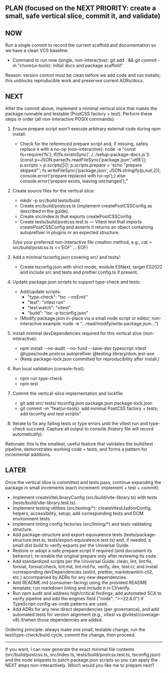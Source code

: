 ## PLAN (focused on the NEXT PRIORITY: create a small, safe vertical slice, commit it, and validate)

## NOW
Run a single commit to record the current scaffold and documentation so we have a clean VCS baseline:
- Command to run now (single, non-interactive):
  git add . && git commit -m "chore(ui-tools): initial docs and package scaffold"

Reason: version control must be clean before we add code and run installs; this unblocks reproducible work and preserves current ADRs/docs.

## NEXT
After the commit above, implement a minimal vertical slice that makes the package runnable and testable (PostCSS factory + test). Perform these steps in order (all non-interactive POSIX commands):

1. Ensure prepare script won't execute arbitrary external code during npm install:
   - Check for the referenced prepare script and, if missing, safely replace it with a no-op (non-interactive):
     node -e "const fs=require('fs'); if(!fs.existsSync('../../setup-package-docs.js')){const p=JSON.parse(fs.readFileSync('package.json','utf8')); p.scripts = p.scripts||{}; p.scripts.prepare = 'echo \"prepare skipped\"'; fs.writeFileSync('package.json', JSON.stringify(p,null,2)); console.error('prepare replaced with no-op');} else console.error('prepare exists, leaving unchanged');"

2. Create source files for the vertical slice:
   - mkdir -p src/build tests/build
   - Create src/build/postcss.ts (implement createPostCSSConfig as described in the guide).
   - Create src/index.ts that exports createPostCSSConfig.
   - Create tests/build/postcss.test.ts — Vitest test that imports createPostCSSConfig and asserts it returns an object containing autoprefixer in plugins or an expected structure.

   (Use your preferred non-interactive file creation method, e.g., cat > src/build/postcss.ts <<'EOF' ... EOF)

3. Add a minimal tsconfig.json covering src/ and tests/:
   - Create tsconfig.json with strict mode, module ESNext, target ES2022 and include src and tests and prettier.config.ts if present.

4. Update package.json scripts to support type-check and tests:
   - Add/update scripts:
     - "type-check": "tsc --noEmit"
     - "test": "vitest run"
     - "test:watch": "vitest"
     - "build": "tsc -p tsconfig.json"
   - (Modify package.json in-place via a small node script or editor; non-interactive example: node -e "...read/modify/write package.json...")

5. Install minimal devDependencies required for this vertical slice (non-interactive):
   - npm install --no-audit --no-fund --save-dev typescript vitest @types/node postcss autoprefixer @testing-library/dom jest-axe
   - (Keep package-lock.json committed for reproducibility after install.)

6. Run local validation (console-first):
   - npm run type-check
   - npm test

7. Commit the vertical-slice implementation and lockfile:
   - git add src/ tests/ tsconfig.json package.json package-lock.json
   - git commit -m "feat(ui-tools): add minimal PostCSS factory + tests; add tsconfig and test scripts"

8. Iterate to fix any failing tests or type errors until the vitest run and type-check succeed. Capture all output to console (history file will record automatically).

Rationale: this is the smallest, useful feature that validates the build/test pipeline, demonstrates working code + tests, and forms a pattern for incremental additions.

## LATER
Once the vertical slice is committed and tests pass, continue expanding the package in small increments (each increment: implement + test + commit):

- Implement createViteLibraryConfig (src/build/vite-library.ts) with tests (tests/build/vite-library.test.ts).
- Implement testing utilities (src/testing/*): createVitestJsdomConfig, helpers, accessibility, setup; add corresponding tests and DOM environment tests.
- Implement linting config factories (src/linting/*) and tests validating structure.
- Add package-structure and export-equivalence tests (tests/package-structure.test.ts, tests/export-equivalence.test.ts) and, if needed, a small dist build to verify exports per the Universal Guide.
- Restore or adopt a safe prepare script if required (and document its behavior); re-enable the original prepare only after reviewing its code.
- Add standardized scripts per the Universal Guide: clean, lint, lint:fix, format, format:check, lint:md, lint:md:fix, verify, dev, test:ci; and install corresponding devDependencies (eslint, prettier, markdownlint-cli2, etc.) accompanied by ADRs for any new dependencies.
- Add README.md (consumer-facing) using the provided README template; run markdown linting and include it in CI/verify.
- Run npm audit and address high/critical findings; add automated SCA to verify pipeline and add the engines field ("node": ">=22.6.0") if TypeScript-config-as-code patterns are used.
- Add ADRs for any new direct dependencies (per governance), and add automated tests for version alignment (e.g., vitest vs @vitest/coverage-v8) if/when those dependencies are added.

Ordering principle: always make one small, testable change, run the test/type-check/build cycle, commit the change, then proceed.

---

If you want, I can now generate the exact minimal file contents (src/build/postcss.ts, src/index.ts, tests/build/postcss.test.ts, tsconfig.json) and the node snippets to patch package.json scripts so you can apply the NEXT steps non-interactively. Which would you like me to prepare next?